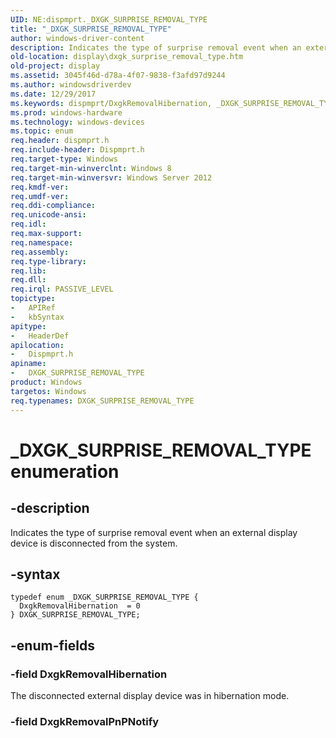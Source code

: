 ```yaml
---
UID: NE:dispmprt._DXGK_SURPRISE_REMOVAL_TYPE
title: "_DXGK_SURPRISE_REMOVAL_TYPE"
author: windows-driver-content
description: Indicates the type of surprise removal event when an external display device is disconnected from the system.
old-location: display\dxgk_surprise_removal_type.htm
old-project: display
ms.assetid: 3045f46d-d78a-4f07-9838-f3afd97d9244
ms.author: windowsdriverdev
ms.date: 12/29/2017
ms.keywords: dispmprt/DxgkRemovalHibernation, _DXGK_SURPRISE_REMOVAL_TYPE, display.dxgk_surprise_removal_type, dispmprt/DXGK_SURPRISE_REMOVAL_TYPE, DXGK_SURPRISE_REMOVAL_TYPE, DxgkRemovalHibernation, DXGK_SURPRISE_REMOVAL_TYPE enumeration [Display Devices]
ms.prod: windows-hardware
ms.technology: windows-devices
ms.topic: enum
req.header: dispmprt.h
req.include-header: Dispmprt.h
req.target-type: Windows
req.target-min-winverclnt: Windows 8
req.target-min-winversvr: Windows Server 2012
req.kmdf-ver: 
req.umdf-ver: 
req.ddi-compliance: 
req.unicode-ansi: 
req.idl: 
req.max-support: 
req.namespace: 
req.assembly: 
req.type-library: 
req.lib: 
req.dll: 
req.irql: PASSIVE_LEVEL
topictype:
-	APIRef
-	kbSyntax
apitype:
-	HeaderDef
apilocation:
-	Dispmprt.h
apiname:
-	DXGK_SURPRISE_REMOVAL_TYPE
product: Windows
targetos: Windows
req.typenames: DXGK_SURPRISE_REMOVAL_TYPE
---
```


# _DXGK_SURPRISE_REMOVAL_TYPE enumeration


## -description


Indicates the type of surprise removal event when an external display device is disconnected  from the system.


## -syntax


````
typedef enum _DXGK_SURPRISE_REMOVAL_TYPE { 
  DxgkRemovalHibernation  = 0
} DXGK_SURPRISE_REMOVAL_TYPE;
````


## -enum-fields




### -field DxgkRemovalHibernation

The disconnected external display device was in hibernation mode.


### -field DxgkRemovalPnPNotify



